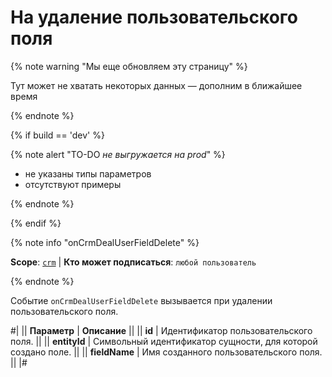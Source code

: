 # На удаление пользовательского поля

{% note warning "Мы еще обновляем эту страницу" %}

Тут может не хватать некоторых данных — дополним в ближайшее время

{% endnote %}

{% if build == 'dev' %}

{% note alert "TO-DO _не выгружается на prod_" %}

- не указаны типы параметров
- отсутствуют примеры

{% endnote %}

{% endif %}

{% note info "onCrmDealUserFieldDelete" %}

**Scope**: [`crm`](../../../scopes/permissions.md) | **Кто может подписаться**: `любой пользователь`

{% endnote %}

Событие `onCrmDealUserFieldDelete` вызывается при удалении пользовательского поля.

#|
|| **Параметр** | **Описание** ||
|| **id** | Идентификатор пользовательского поля. ||
|| **entityId** | Символьный идентификатор сущности, для которой создано поле. ||
|| **fieldName** | Имя созданного пользовательского поля. ||
|#